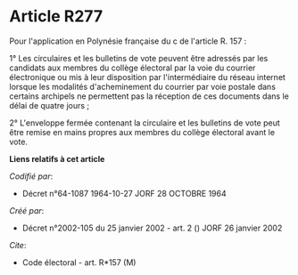 # Article R277

Pour l'application en Polynésie française du c de l'article R. 157 :

1° Les circulaires et les bulletins de vote peuvent être adressés par les candidats aux membres du collège électoral par la
voie du courrier électronique ou mis à leur disposition par l'intermédiaire du réseau internet lorsque les modalités
d'acheminement du courrier par voie postale dans certains archipels ne permettent pas la réception de ces documents dans le
délai de quatre jours ;

2° L'enveloppe fermée contenant la circulaire et les bulletins de vote peut être remise en mains propres aux membres du
collège électoral avant le vote.

**Liens relatifs à cet article**

_Codifié par_:

  - Décret n°64-1087 1964-10-27 JORF 28 OCTOBRE 1964

_Créé par_:

  - Décret n°2002-105 du 25 janvier 2002 - art. 2 () JORF 26 janvier 2002

_Cite_:

  - Code électoral - art. R*157 (M)
